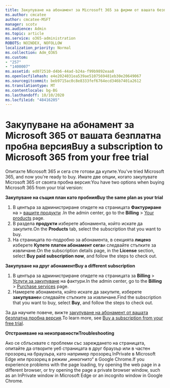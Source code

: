 ```yaml
---
title: Закупуване на абонамент за Microsoft 365 за фирми от вашата безплатна пробна версия
ms.author: cmcatee
author: cmcatee-MSFT
manager: scotv
ms.audience: Admin
ms.topic: article
ms.service: o365-administration
ROBOTS: NOINDEX, NOFOLLOW
localization_priority: Normal
ms.collection: Adm_O365
ms.custom:
- "257"
- "1400007"
ms.assetid: ed072510-d4b6-44ad-b24a-f99b9892eaa8
ms.openlocfilehash: e4e2024031ea539ae5107569481eb30e20649067
ms.sourcegitcommit: beb9715ac0c8e8333fef6764ecd346b7401a2612
ms.translationtype: MT
ms.contentlocale: bg-BG
ms.lasthandoff: 10/10/2020
ms.locfileid: "48416205"
---
```

# <a name="buy-a-subscription-to-microsoft-365-from-your-free-trial"></a><span data-ttu-id="01545-102">Закупуване на абонамент за Microsoft 365 от вашата безплатна пробна версия</span><span class="sxs-lookup"><span data-stu-id="01545-102">Buy a subscription to Microsoft 365 from your free trial</span></span>

<span data-ttu-id="01545-103">Опитахте Microsoft 365 и сега сте готови да купите.</span><span class="sxs-lookup"><span data-stu-id="01545-103">You've tried Microsoft 365, and now you're ready to buy.</span></span> <span data-ttu-id="01545-104">Имате две опции, когато закупувате Microsoft 365 от своята пробна версия:</span><span class="sxs-lookup"><span data-stu-id="01545-104">You have two options when buying Microsoft 365 from your trial version:</span></span>
  
 <span data-ttu-id="01545-105">**Закупуване на същия план като пробния**</span><span class="sxs-lookup"><span data-stu-id="01545-105">**Buy the same plan as your trial**</span></span>
  
1. <span data-ttu-id="01545-106">В центъра за администриране отидете на страницата **Фактуриране** на \> [вашите продукти](https://go.microsoft.com/fwlink/p/?linkid=842054) .</span><span class="sxs-lookup"><span data-stu-id="01545-106">In the admin center, go to the **Billing** \> [Your products](https://go.microsoft.com/fwlink/p/?linkid=842054) page.</span></span>
2. <span data-ttu-id="01545-107">В раздела **продукти** изберете абонамента, който искате да закупите.</span><span class="sxs-lookup"><span data-stu-id="01545-107">On the **Products** tab, select the subscription that you want to buy.</span></span>
3. <span data-ttu-id="01545-108">На страницата по-подробно за абонамента, в секцията **лиценз** изберете **Купете платен абонамент сега**и следвайте стъпките за извличане.</span><span class="sxs-lookup"><span data-stu-id="01545-108">On the subscription details page, in the **License** section, select **Buy paid subscription now**, and follow the steps to check out.</span></span>
 
<span data-ttu-id="01545-109">**Закупуване на друг абонамент**</span><span class="sxs-lookup"><span data-stu-id="01545-109">**Buy a different subscription**</span></span>
  
1. <span data-ttu-id="01545-110">В центъра за администриране отидете на страницата за **Billing** \> [Услуги за закупуване](https://go.microsoft.com/fwlink/p/?linkid=868433) на фактури.</span><span class="sxs-lookup"><span data-stu-id="01545-110">In the admin center, go to the **Billing** \> [Purchase services](https://go.microsoft.com/fwlink/p/?linkid=868433) page.</span></span>
2. <span data-ttu-id="01545-111">Намерете абонамента, който искате да закупите, изберете **закупуване**и следвайте стъпките за извличане.</span><span class="sxs-lookup"><span data-stu-id="01545-111">Find the subscription that you want to buy, select **Buy**, and follow the steps to check out.</span></span>

<span data-ttu-id="01545-112">За да научите повече, вижте [закупуване на абонамент от вашата безплатна пробна версия](https://docs.microsoft.com/microsoft-365/commerce/try-or-buy-microsoft-365#buy-a-subscription-from-your-free-trial).</span><span class="sxs-lookup"><span data-stu-id="01545-112">To learn more, see [Buy a subscription from your free trial](https://docs.microsoft.com/microsoft-365/commerce/try-or-buy-microsoft-365#buy-a-subscription-from-your-free-trial).</span></span>

<span data-ttu-id="01545-113">**Отстраняване на неизправности**</span><span class="sxs-lookup"><span data-stu-id="01545-113">**Troubleshooting**</span></span>

<span data-ttu-id="01545-114">Ако се сблъсквате с проблеми със зареждането на страницата, опитайте да отворите уеб страницата в друг браузър или в частен прозорец на браузъра, като например прозорец InPrivate в Microsoft Edge или прозорец в режим „инкогнито“ в Google Chrome.</span><span class="sxs-lookup"><span data-stu-id="01545-114">If you experience problems with the page loading, try opening the web page in a different browser, or try opening the page a private browser window, such as an InPrivate window in Microsoft Edge or an incognito window in Google Chrome.</span></span>